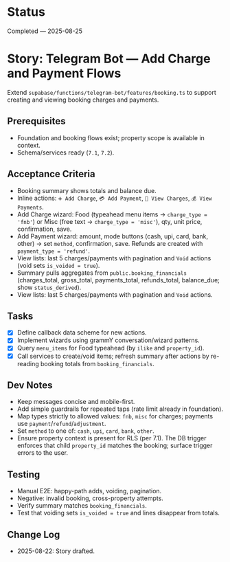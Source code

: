 # Status
Completed — 2025-08-25

# Story: Telegram Bot — Add Charge and Payment Flows
Extend `supabase/functions/telegram-bot/features/booking.ts` to support creating and viewing booking charges and payments.

## Prerequisites
- Foundation and booking flows exist; property scope is available in context.
- Schema/services ready (`7.1`, `7.2`).

## Acceptance Criteria
- Booking summary shows totals and balance due.
- Inline actions: `➕ Add Charge`, `💳 Add Payment`, `🧾 View Charges`, `💰 View Payments`.
- Add Charge wizard: Food (typeahead menu items → `charge_type = 'fnb'`) or Misc (free text → `charge_type = 'misc'`), qty, unit price, confirmation, save. 
- Add Payment wizard: amount, mode buttons (cash, upi, card, bank, other) → set `method`, confirmation, save. Refunds are created with `payment_type = 'refund'`.
- View lists: last 5 charges/payments with pagination and `Void` actions (void sets `is_voided = true`).
- Summary pulls aggregates from `public.booking_financials` (charges_total, gross_total, payments_total, refunds_total, balance_due; show `status_derived`).
- View lists: last 5 charges/payments with pagination and `Void` actions.

## Tasks
- [x] Define callback data scheme for new actions.
- [x] Implement wizards using grammY conversation/wizard patterns.
- [x] Query `menu_items` for Food typeahead (by `ilike` and `property_id`).
- [x] Call services to create/void items; refresh summary after actions by re-reading booking totals from `booking_financials`.

## Dev Notes
- Keep messages concise and mobile-first.
- Add simple guardrails for repeated taps (rate limit already in foundation).
 - Map types strictly to allowed values: `fnb`, `misc` for charges; payments use `payment`/`refund`/`adjustment`.
 - Set `method` to one of: `cash`, `upi`, `card`, `bank`, `other`.
 - Ensure property context is present for RLS (per 7.1). The DB trigger enforces that child `property_id` matches the booking; surface trigger errors to the user.

## Testing
- Manual E2E: happy-path adds, voiding, pagination.
- Negative: invalid booking, cross-property attempts.
 - Verify summary matches `booking_financials`.
 - Test that voiding sets `is_voided = true` and lines disappear from totals.

## Change Log
- 2025-08-22: Story drafted.
